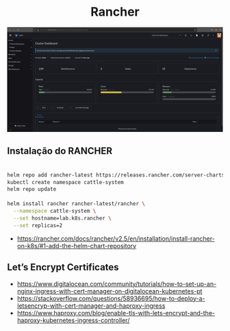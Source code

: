 <h1 align="center">Rancher</h1>

<p align="center">
  <img alt="Haproxy" src="../../images/rancher1.png">
</p>


## Instalação do RANCHER

```bash

helm repo add rancher-latest https://releases.rancher.com/server-charts/latest
kubectl create namespace cattle-system
helm repo update

helm install rancher rancher-latest/rancher \
  --namespace cattle-system \
  --set hostname=lab.k8s.rancher \
  --set replicas=2
```

- https://rancher.com/docs/rancher/v2.5/en/installation/install-rancher-on-k8s/#1-add-the-helm-chart-repository

## Let’s Encrypt Certificates

- https://www.digitalocean.com/community/tutorials/how-to-set-up-an-nginx-ingress-with-cert-manager-on-digitalocean-kubernetes-pt
- https://stackoverflow.com/questions/58936695/how-to-deploy-a-letsencryp-with-cert-manager-and-haproxy-ingress
- https://www.haproxy.com/blog/enable-tls-with-lets-encrypt-and-the-haproxy-kubernetes-ingress-controller/
